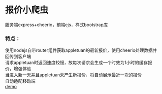 # 报价小爬虫
服务端express+cheerio，前端ejs，样式bootstrap库
<h3>特点：</h3>
使用nodejs自带router组件获取appletuan的最新报价，使用cheerio处理数据并回传到客户端<br>
请求appletuan时返回速度较慢，故每次请求会生成一个时效为1小时的缓存报价，增强体验<br>
当进入新一天并且appletuan未产生新报价，将自动展示最近一次的报价<br>
自动适配移动端<br>
<a href="http://price.ppsm.club">demo</a>
